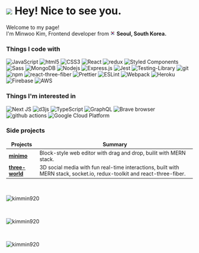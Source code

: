<h1><img src="https://emojis.slackmojis.com/emojis/images/1531849430/4246/blob-sunglasses.gif?1531849430" width="30"/> Hey! Nice to see you.</h1>

<p>Welcome to my page! </br> I'm Minwoo Kim, Frontend developer from <img src="./readme_assets/south-korea.png" width="13"/> <b>Seoul, South Korea.</b>
<h3>Things I code with</h3>
<p>
  <img alt="JavaScript" src="https://img.shields.io/badge/JavaScript-%23323330.svg?style=flat-square&logo=javascript&logoColor=%23F7DF1E"/>
  <img alt="html5" src="https://img.shields.io/badge/-HTML5-E34F26?style=flat-square&logo=html5&logoColor=white" />
  <img alt="CSS3" src="https://img.shields.io/badge/CSS3-%231572B6.svg?style=flat-square&logo=css3&logoColor=white"/>
  <img alt="React" src="https://img.shields.io/badge/-React-45b8d8?style=flat-square&logo=react&logoColor=white" />
  <img alt="redux" src="https://img.shields.io/badge/-Redux-764ABC?style=flat-square&logo=redux&logoColor=white" />
  <img alt="Styled Components" src="https://img.shields.io/badge/-Styled_Components-db7092?style=flat-square&logo=styled-components&logoColor=white" />
  <img alt="Sass" src="https://img.shields.io/badge/-Sass-CC6699?style=flat-square&logo=sass&logoColor=white" />
  <img alt="MongoDB" src="https://img.shields.io/badge/-MongoDB-13aa52?style=flat-square&logo=mongodb&logoColor=white" />
  <img alt="Nodejs" src="https://img.shields.io/badge/-Nodejs-43853d?style=flat-square&logo=node-dot-js&logoColor=white" />
  <img alt="Express.js" src="https://img.shields.io/badge/express.js-%23404d59.svg?style=flat-square&logo=express&logoColor=%2361DAFB"/>
  <img alt="Jest" src="https://img.shields.io/badge/-Jest-764ABC?style=flat-square&logo=jest&logoColor=white" />
  <img alt="Testing-Library" src="https://img.shields.io/badge/-TestingLibrary/React-%23E33332?style=flat-square&logo=testing-library&logoColor=white"/>
  <img alt="git" src="https://img.shields.io/badge/-Git-F05032?style=flat-square&logo=git&logoColor=white" />
  <img alt="npm" src="https://img.shields.io/badge/-NPM-CB3837?style=flat-square&logo=npm&logoColor=white" />
  <img alt="react-three-fiber" src="https://img.shields.io/badge/-React_Three_Fiber-F9A03C?style=flat-square&logo=three.js&logoColor=white" />
  <img alt="Prettier" src="https://img.shields.io/badge/-Prettier-F7B93E?style=flat-square&logo=prettier&logoColor=white" />
  <img alt="ESLint" src="https://img.shields.io/badge/-ESLint-8DD6F9?style=flat-square&logo=eslint&logoColor=white" />
  <img alt="Webpack" src="https://img.shields.io/badge/-Webpack-8DD6F9?style=flat-square&logo=webpack&logoColor=white" />
  <img alt="Heroku" src="https://img.shields.io/badge/-Heroku-430098?style=flat-square&logo=heroku&logoColor=white" />
  <img alt="Firebase" src="https://img.shields.io/badge/Firebase-%23039BE5.svg?style=flat-square&logo=firebase"/>
  <img alt="AWS" src="https://img.shields.io/badge/-AWS-FB542B?style=flat-square&logo=amazon&logoColor=white" />
</p>
<h3>Things I'm interested in</h3>
<p>
  <img alt="Next JS" src="https://img.shields.io/badge/Next.js-%23000000.svg?style=flat-square&logo=next.js&logoColor=white"/>
  <img alt="d3js" src="https://img.shields.io/badge/-D3.js-F9A03C?style=flat-square&logo=d3.js&logoColor=white" />
  <img alt="TypeScript" src="https://img.shields.io/badge/-TypeScript-007ACC?style=flat-square&logo=typescript&logoColor=white" />
  <img alt="GraphQL" src="https://img.shields.io/badge/-GraphQL-E10098?style=flat-square&logo=graphql&logoColor=white" />
  <img alt="Brave browser" src="https://img.shields.io/badge/-Brave_Browser-FB542B?style=flat-square&logo=brave&logoColor=white" />
  <img alt="github actions" src="https://img.shields.io/badge/-Github_Actions-2088FF?style=flat-square&logo=github-actions&logoColor=white" />
  <img alt="Google Cloud Platform" src="https://img.shields.io/badge/-Google_Cloud_Platform-1a73e8?style=flat-square&logo=google-cloud&logoColor=white" />
</p>
<h3>Side projects</h3>
<table>
  <thead align="center">
    <tr border: none;>
      <td><b>Projects</b></td>
      <td><b>Summary</b></td>
    </tr>
  </thead>
  <tbody>
    <tr>
      <td><a href="https://github.com/minimo-editor"><b>minimo</b></a></td>
      <td>
        Block-style web editor with drag and drop, builit with MERN stack.
      </td>
    </tr>
	  <tr>
      <td><a href="https://github.com/everything-is-ok"><b>three-world</b></a></td>
      <td>
        3D social media with fun real-time interactions, built with MERN stack, socket.io, redux-toolkit and react-three-fiber.
      </td>
    </tr>
  </tbody>
</table>

<br>

<p>
  <img
    src="https://github-readme-stats.vercel.app/api/top-langs?username=kimmin920&show_icons=true&locale=en&layout=compact"
    alt="kimmin920"
  />
</p>

<br>

<p>
  <img
    src="https://github-readme-stats.vercel.app/api?username=kimmin920&show_icons=true&locale=en"
    alt="kimmin920"
  />
</p>

<br>

<p>
  <img
    src="https://github-readme-streak-stats.herokuapp.com/?user=kimmin920&"
    alt="kimmin920"
  />
</p>
